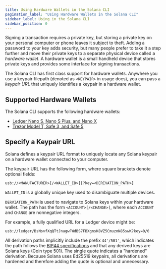 ```yaml
---
title: Using Hardware Wallets in the Solana CLI
pagination_label: "Using Hardware Wallets in the Solana CLI"
sidebar_label: Using in the Solana CLI
sidebar_position: 0
---
```


Signing a transaction requires a private key, but storing a private
key on your personal computer or phone leaves it subject to theft.
Adding a password to your key adds security, but many people prefer
to take it a step further and move their private keys to a separate
physical device called a _hardware wallet_. A hardware wallet is a
small handheld device that stores private keys and provides some
interface for signing transactions.

The Solana CLI has first class support for hardware wallets. Anywhere
you use a keypair filepath (denoted as `<KEYPAIR>` in usage docs), you
can pass a _keypair URL_ that uniquely identifies a keypair in a
hardware wallet.

## Supported Hardware Wallets

The Solana CLI supports the following hardware wallets:

- [Ledger Nano S, Nano S Plus, and Nano X](./ledger.md)
- [Trezor Model T, Safe 3, and Safe 5](./trezor.md)

## Specify a Keypair URL

Solana defines a keypair URL format to uniquely locate any Solana keypair on a
hardware wallet connected to your computer.

The keypair URL has the following form, where square brackets denote optional
fields:

```text
usb://<MANUFACTURER>[/<WALLET_ID>][?key=<DERIVATION_PATH>]
```

`WALLET_ID` is a globally unique key used to disambiguate multiple devices.

`DERVIATION_PATH` is used to navigate to Solana keys within your hardware wallet.
The path has the form `<ACCOUNT>[/<CHANGE>]`, where each `ACCOUNT` and `CHANGE`
are nonnegative integers.

For example, a fully qualified URL for a Ledger device might be:

```text
usb://ledger/BsNsvfXqQTtJnagwFWdBS7FBXgnsK8VZ5CmuznN85swK?key=0/0
```

All derivation paths implicitly include the prefix `44'/501'`, which indicates
the path follows the [BIP44 specifications](https://github.com/bitcoin/bips/blob/master/bip-0044.mediawiki)
and that any derived keys are Solana keys (Coin type 501). The single quote
indicates a "hardened" derivation. Because Solana uses Ed25519 keypairs, all
derivations are hardened and therefore adding the quote is optional and
unnecessary.
